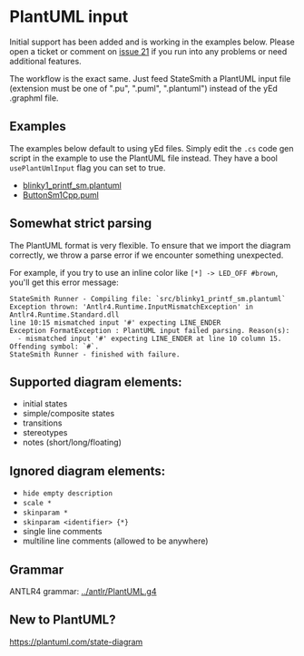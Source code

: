 # PlantUML input

Initial support has been added and is working in the examples below. Please open a ticket or comment on [issue 21](https://github.com/StateSmith/StateSmith/issues/21) if you run into any problems or need additional features.

The workflow is the exact same. Just feed StateSmith a PlantUML input file (extension must be one of ".pu", ".puml", ".plantuml") instead of the yEd .graphml file.

## Examples
The examples below default to using yEd files. Simply edit the `.cs` code gen script in the example to use the PlantUML file instead. They have a bool `usePlantUmlInput` flag you can set to true.

- [blinky1_printf_sm.plantuml](../examples/Blinky1Printf/src/blinky1_printf_sm.plantuml)
- [ButtonSm1Cpp.puml](../examples/ButtonSm1Cpp/ButtonSm1Cpp/ButtonSm1Cpp.puml)

## Somewhat strict parsing
The PlantUML format is very flexible. To ensure that we import the diagram correctly, we throw a parse error
if we encounter something unexpected.

For example, if you try to use an inline color like `[*] -> LED_OFF #brown`, you'll get this error message:

```
StateSmith Runner - Compiling file: `src/blinky1_printf_sm.plantuml`
Exception thrown: 'Antlr4.Runtime.InputMismatchException' in Antlr4.Runtime.Standard.dll
line 10:15 mismatched input '#' expecting LINE_ENDER
Exception FormatException : PlantUML input failed parsing. Reason(s):
  - mismatched input '#' expecting LINE_ENDER at line 10 column 15. Offending symbol: `#`.
StateSmith Runner - finished with failure.
```

## Supported diagram elements:
- initial states
- simple/composite states
- transitions
- stereotypes
- notes (short/long/floating)

## Ignored diagram elements:
- `hide empty description`
- `scale *`
- `skinparam *`
- `skinparam <identifier> {*}`
- single line comments
- multiline line comments (allowed to be anywhere)

## Grammar
ANTLR4 grammar: [../antlr/PlantUML.g4](../antlr/PlantUML.g4)

## New to PlantUML?
https://plantuml.com/state-diagram
